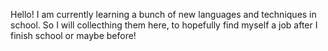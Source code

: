 Hello!
I am currently learning a bunch of new languages and techniques in school. So I will collecthing them here, to hopefully find myself a job after I finish school or maybe before! 
